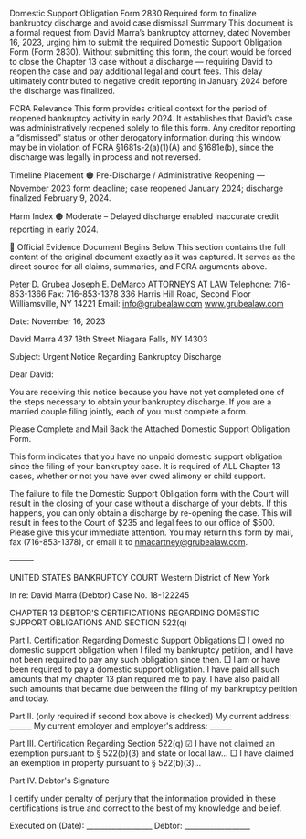 Domestic Support Obligation Form 2830
Required form to finalize bankruptcy discharge and avoid case dismissal
Summary
This document is a formal request from David Marra’s bankruptcy attorney, dated November 16, 2023, urging him to submit the required Domestic Support Obligation Form (Form 2830). Without submitting this form, the court would be forced to close the Chapter 13 case without a discharge — requiring David to reopen the case and pay additional legal and court fees. This delay ultimately contributed to negative credit reporting in January 2024 before the discharge was finalized.

FCRA Relevance
This form provides critical context for the period of reopened bankruptcy activity in early 2024. It establishes that David’s case was administratively reopened solely to file this form. Any creditor reporting a “dismissed” status or other derogatory information during this window may be in violation of FCRA §1681s-2(a)(1)(A) and §1681e(b), since the discharge was legally in process and not reversed.

Timeline Placement
🟠 Pre-Discharge / Administrative Reopening — November 2023 form deadline; case reopened January 2024; discharge finalized February 9, 2024.

Harm Index
🟠 Moderate – Delayed discharge enabled inaccurate credit reporting in early 2024.

📄 Official Evidence Document Begins Below
This section contains the full content of the original document exactly as it was captured. It serves as the direct source for all claims, summaries, and FCRA arguments above.

Peter D. Grubea
Joseph E. DeMarco
ATTORNEYS AT LAW
Telephone: 716-853-1366
Fax: 716-853-1378
336 Harris Hill Road, Second Floor
Williamsville, NY 14221
Email: info@grubealaw.com
www.grubealaw.com

Date: November 16, 2023

David Marra
437 18th Street
Niagara Falls, NY 14303

Subject: Urgent Notice Regarding Bankruptcy Discharge

Dear David:

You are receiving this notice because you have not yet completed one of the steps necessary to obtain your bankruptcy discharge. If you are a married couple filing jointly, each of you must complete a form.

Please Complete and Mail Back the Attached Domestic Support Obligation Form.

This form indicates that you have no unpaid domestic support obligation since the filing of your bankruptcy case. It is required of ALL Chapter 13 cases, whether or not you have ever owed alimony or child support.

The failure to file the Domestic Support Obligation form with the Court will result in the closing of your case without a discharge of your debts. If this happens, you can only obtain a discharge by re-opening the case. This will result in fees to the Court of $235 and legal fees to our office of $500. Please give this your immediate attention. You may return this form by mail, fax (716-853-1378), or email it to nmacartney@grubealaw.com.


———

UNITED STATES BANKRUPTCY COURT
Western District of New York

In re: David Marra (Debtor)
Case No. 18-122245

CHAPTER 13 DEBTOR'S CERTIFICATIONS REGARDING DOMESTIC SUPPORT OBLIGATIONS AND SECTION 522(q)

Part I. Certification Regarding Domestic Support Obligations
□ I owed no domestic support obligation when I filed my bankruptcy petition, and I have not been required to pay any such obligation since then.
□ I am or have been required to pay a domestic support obligation. I have paid all such amounts that my chapter 13 plan required me to pay. I have also paid all such amounts that became due between the filing of my bankruptcy petition and today.

Part II. (only required if second box above is checked)
My current address: ______
My current employer and employer's address: ______

Part III. Certification Regarding Section 522(q)
☑ I have not claimed an exemption pursuant to § 522(b)(3) and state or local law...
□ I have claimed an exemption in property pursuant to § 522(b)(3)...

Part IV. Debtor's Signature

I certify under penalty of perjury that the information provided in these certifications is true and correct to the best of my knowledge and belief.

Executed on (Date): __________________
Debtor: __________________
